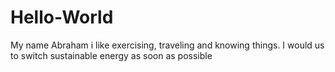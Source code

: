 # Hello-World
My name Abraham i like exercising, traveling and knowing things. I would us to switch sustainable energy as soon as possible
